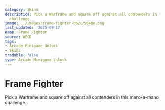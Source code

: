 ```yaml
---
category: Skins
description: Pick a Warframe and square off against all contenders in this mano-a-mano
  challenge.
image: ../images/frame-fighter-b62c7564de.png
last_updated: '2025-09-17'
name: Frame Fighter
source: WFCD
tags:
- Arcade Minigame Unlock
- Skins
tradable: false
type: Arcade Minigame Unlock
---
```


# Frame Fighter

Pick a Warframe and square off against all contenders in this mano-a-mano challenge.

